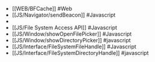 - [[WEB/BFCache]] #Web
- [[JS/Navigator/sendBeacon]] #Javascript
-
- [[JS/File System Access API]] #Javascript
- [[JS/Window/showOpenFilePicker]] #Javascript
- [[JS/Window/showDirectoryPicker]] #javascript
- [[JS/Interface/FileSystemFileHandle]] #Javascript
- [[JS/Interface/FileSystemDirectoryHandle]] #javascript